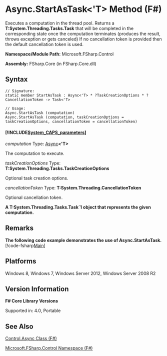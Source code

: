 # Async.StartAsTask<'T> Method (F#)

Executes a computation in the thread pool. Returns a **T:System.Threading.Tasks.Task** that will be completed in the corresponding state once the computation terminates (produces the result, throws exception or gets canceled) If no cancellation token is provided then the default cancellation token is used.

**Namespace/Module Path:** Microsoft.FSharp.Control

**Assembly:** FSharp.Core (in FSharp.Core.dll)


## Syntax

```
// Signature:
static member StartAsTask : Async<'T> * ?TaskCreationOptions * ?CancellationToken -> Task<'T>

// Usage:
Async.StartAsTask (computation)
Async.StartAsTask (computation, taskCreationOptions = taskCreationOptions, cancellationToken = cancellationToken)
```

#### [!INCLUDE[System_CAPS_parameters](//System/Token/System_CAPS_parameters_md.md)]
*computation*
Type: [Async](http://msdn.microsoft.com/en-us/library/e0b28ea2-dea5-4021-b2b9-d7d4761babde)**&lt;'T&gt;**


The computation to execute.


*taskCreationOptions*
Type: **T:System.Threading.Tasks.TaskCreationOptions**


Optional task creation options.


*cancellationToken*
Type: **T:System.Threading.CancellationToken**


Optional cancellation token.



**A T:System.Threading.Tasks.Task&#96;1 object that represents the given computation.**
## Remarks
**The following code example demonstrates the use of Async.StartAsTask.**
[!code-fsharp[Main](snippets/fsasyncapis/snippet330.fs)]
## Platforms
Windows 8, Windows 7, Windows Server 2012, Windows Server 2008 R2


## Version Information
**F# Core Library Versions**

Supported in: 4.0, Portable


## See Also
[Control.Async Class &#40;F&#35;&#41;](Control.Async+Class+%28FSharp%29.md)

[Microsoft.FSharp.Control Namespace &#40;F&#35;&#41;](Microsoft.FSharp.Control+Namespace+%28FSharp%29.md)

